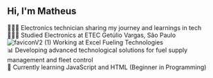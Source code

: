 ## Hi, I'm Matheus

👩🏻‍💻 Electronics technician sharing my journey and learnings in tech<br>
👩🏻‍🎓 Studied Electronics at ETEC Getúlio Vargas, São Paulo<br>
![faviconV2 (1)](https://github.com/user-attachments/assets/7c1570ec-b8e1-42b3-b58e-7bb4edd29ef9)
 Working at Excel Fueling Technologies<br>
📊 Developing advanced technological solutions for fuel supply management and fleet control<br>
💭 Currently learning JavaScript and HTML (Beginner in Programming)  
